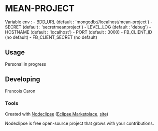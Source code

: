 
# MEAN-PROJECT

Variable env :
	- BDD_URL          (default : 'mongodb://localhost/mean-project')
	- SECRET           (default : 'secretmeanproject')
	- LEVEL_LOG        (default : 'debug')
	- HOSTNAME         (default : 'localhost')
	- PORT             (default : 3000)
	- FB_CLIENT_ID     (no default)
	- FB_CLIENT_SECRET (no default)

## Usage

Personal in progress

## Developing

Francois Caron

### Tools

Created with [Nodeclipse](https://github.com/Nodeclipse/nodeclipse-1)
 ([Eclipse Marketplace](http://marketplace.eclipse.org/content/nodeclipse), [site](http://www.nodeclipse.org))

Nodeclipse is free open-source project that grows with your contributions.
